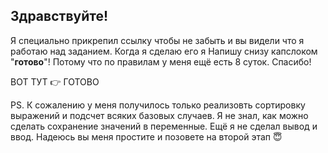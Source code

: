 ## **Здравствуйте!**

Я специально прикрепил ссылку чтобы не забыть и вы видели что я работаю над заданием. Когда я сделаю его я Напишу снизу капслоком "**готово**"! Потому что по правилам у меня ещё есть 8 суток.
Спасибо!

ВОТ ТУТ 👉 ГОТОВО

PS. К сожалению у меня получилось только реализовть сортировку выражений и подсчет всяких базовых случаев.
Я не знал, как можно сделать сохранение значений в переменные. Ещё я не сделал вывод и ввод. Надеюсь вы меня простите и 
позовете на второй этап 😇
